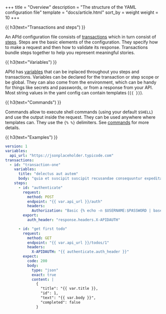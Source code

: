 +++
title = "Overview"
description = "The structure of the YAML configuration file"
template = "docs/article.html"
sort_by = weight
weight = 10
+++

{{ h3(text="Transactions and steps") }}

An APId configuration file consists of [transactions](../transactions) which in turn consist of [steps](../steps). Steps 
are the basic elements of the configuration. They specify how to make a request and then how to validate
its response. Transactions bundle steps together to help you represent meaningful stories.

{{ h3(text="Variables") }}

APId has [variables](../variables) that can be inplaced throughout you steps and transactions.
Variables can be declared for the transaction or step scope or be global.
They can also come from the environment, which can be handy for things like secrets and passwords, or from a
response from your API. Most string values in the yaml config can contain templates (`{{ }}`).

{{ h3(text="Commands") }}

Commands allow to execute shell commands (using your default `$SHELL`) and use the output inside the request. They can be used anywhere where templates
can. They use the `{% %}` delimiters. See [commands](../commands) for more details.

{{ h3(text="Examples") }}

```yaml
version: 1
variables:
  api_url: "https://jsonplaceholder.typicode.com"
transactions:
  - id: "transaction-one"
    variables:
      title: "delectus aut autem"
      body: "quia et suscipit suscipit recusandae consequuntur expedita"
    steps:
      - id: "authenticate"
        request:
          method: POST
          endpoint: "{{ var.api_url }}/auth"
          headers:
            Authorization: "Basic {% echo -n $USERNAME:$PASSWORD | base64 %}"
        export:
          auth_header: "response.headers.X-APIDAUTH"

      - id: "get first todo"
        request:
          method: GET
          endpoint: "{{ var.api_url }}/todos/1"
          headers:
            X-APIDAUTH: "{{ authenticate.auth_header }}"
        expect:
          code: 200
          body:
            type: "json"
            exact: true
            content: |
              {
                "title": "{{ var.title }},
                "id": 1,
                "text": "{{ var.body }}",
                "completed": false
              }
```